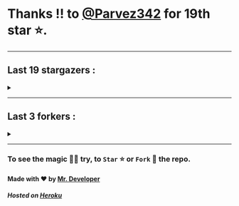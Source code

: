 # Thanks !! to [@Parvez342](https://github.com/Parvez342) for 19th star ⭐.
---

## Last 19 stargazers :
<details><summary></summary>

| No. | Profile Pic | Username | Star Number ⭐ |
| :---: | :---: | :---: | :---: |
| 1. | <img src='https://avatars.githubusercontent.com/u/90682075?v=4'> | [@Parvez342](https://github.com/Parvez342) | 19 |
| 2. | <img src='https://avatars.githubusercontent.com/u/91000547?v=4'> | [@dhanushps](https://github.com/dhanushps) | 18 |
| 3. | <img src='https://avatars.githubusercontent.com/u/77948100?v=4'> | [@rubandurai27](https://github.com/rubandurai27) | 17 |
| 4. | <img src='https://avatars.githubusercontent.com/u/102027393?v=4'> | [@anon1ym](https://github.com/anon1ym) | 16 |
| 5. | <img src='https://avatars.githubusercontent.com/u/90016534?v=4'> | [@rethu123](https://github.com/rethu123) | 15 |
| 6. | <img src='https://avatars.githubusercontent.com/u/93878621?v=4'> | [@sohan2929](https://github.com/sohan2929) | 14 |
| 7. | <img src='https://avatars.githubusercontent.com/u/54490464?v=4'> | [@Rk365-UK](https://github.com/Rk365-UK) | 13 |
| 8. | <img src='https://avatars.githubusercontent.com/u/101983016?v=4'> | [@nikki310](https://github.com/nikki310) | 12 |
| 9. | <img src='https://avatars.githubusercontent.com/u/90282707?v=4'> | [@Vasubai](https://github.com/Vasubai) | 11 |
| 10. | <img src='https://avatars.githubusercontent.com/u/75154223?v=4'> | [@Achu2234](https://github.com/Achu2234) | 10 |
| 11. | <img src='https://avatars.githubusercontent.com/u/80207551?v=4'> | [@saifalisew1508](https://github.com/saifalisew1508) | 9 |
| 12. | <img src='https://avatars.githubusercontent.com/u/99937370?v=4'> | [@FeedsGram](https://github.com/FeedsGram) | 8 |
| 13. | <img src='https://avatars.githubusercontent.com/u/98212032?v=4'> | [@random772](https://github.com/random772) | 7 |
| 14. | <img src='https://avatars.githubusercontent.com/u/97720718?v=4'> | [@MaheshKmr9](https://github.com/MaheshKmr9) | 6 |
| 15. | <img src='https://avatars.githubusercontent.com/u/79193961?v=4'> | [@TgDeveloper99](https://github.com/TgDeveloper99) | 5 |
| 16. | <img src='https://avatars.githubusercontent.com/u/85005373?v=4'> | [@HerokuMods](https://github.com/HerokuMods) | 4 |
| 17. | <img src='https://avatars.githubusercontent.com/u/70249693?v=4'> | [@ilhamr0f11](https://github.com/ilhamr0f11) | 3 |
| 18. | <img src='https://avatars.githubusercontent.com/u/70377480?v=4'> | [@nikhileashy](https://github.com/nikhileashy) | 2 |
| 19. | <img src='https://avatars.githubusercontent.com/u/86344856?v=4'> | [@AmirulAndalib](https://github.com/AmirulAndalib) | 1 |

</details>

---

## Last 3 forkers :
<details><summary></summary>

| No. | Profile Pic | Username | Fork Number 🍴 |
| :---: | :---: | :---: | :---: |
| 1. | <img src='https://avatars.githubusercontent.com/u/98212032?v=4'> | [@random772](https://github.com/random772) | 3 |
| 2. | <img src='https://avatars.githubusercontent.com/u/97720718?v=4'> | [@MaheshKmr9](https://github.com/MaheshKmr9) | 2 |
| 3. | <img src='https://avatars.githubusercontent.com/u/85005373?v=4'> | [@HerokuMods](https://github.com/HerokuMods) | 1 |

</details>

---
### To see the magic 🧚‍♂️ try, to `Star` ⭐ or `Fork` 🍴 the repo.
#### Made with ❤️ by [Mr. Developer](https://github.com/MrBotDeveloper)
##### Hosted on [Heroku](https://heroku.com)